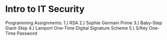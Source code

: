 # Intro to IT Security

Programming Assignments:
  1.) RSA
  2.) Sophie Germain Prime
  3.) Baby-Step Giant-Step
  4.) Lamport One-Time Digital Signature Scheme 
  5.) S/Key One-Time Password
